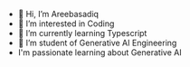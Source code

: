 - 👋 Hi, I’m Areebasadiq
- 👀 I’m interested in Coding 
- 🌱 I’m currently learning Typescript
- 💞️ I’m student of Generative AI Engineering
-   I'm passionate learning about Generative AI
  

<!---
Areebasadiq6/Areebasadiq6 is a ✨ special ✨ repository because its `README.md` (this file) appears on your GitHub profile.
You can click the Preview link to take a look at your changes.
--->
